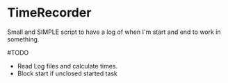 # TimeRecorder
Small and SIMPLE script to have a log of when I'm start and end to work in something.

#TODO
* Read Log files and calculate times.
* Block start if unclosed started task
